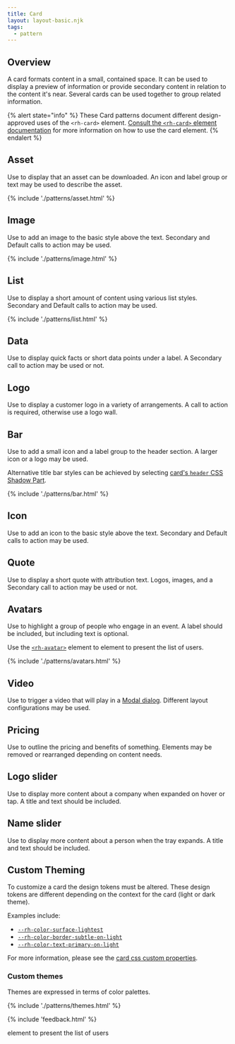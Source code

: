```yaml
---
title: Card
layout: layout-basic.njk
tags:
  - pattern
---
```


<script type="module">
  import '@rhds/elements/rh-avatar/rh-avatar.js';
  import '@rhds/elements/rh-card/rh-card.js';
  import '@rhds/elements/rh-cta/rh-cta.js';
  import '@rhds/elements/rh-surface/rh-surface.js';

  import '@rhds/elements/lib/elements/rh-context-picker/rh-context-picker.js';
</script>

## Overview

A card formats content in a small, contained space. It can be used to display a 
preview of information or provide secondary content in relation to the content 
it's near. Several cards can be used together to group related information.

{% alert state="info" %}
  These Card patterns document different design-approved uses of the `<rh-card>`
  element. [Consult the `<rh-card>` element documentation][element] for more
  information on how to use the card element.
{% endalert %}

## Asset
Use to display that an asset can be downloaded. An icon and label group or 
text may be used to describe the asset.

{% include './patterns/asset.html' %}

## Image

Use to add an image to the basic style above the text.
Secondary and Default calls to action may be used.

{% include './patterns/image.html' %}

## List
Use to display a short amount of content using various list styles. 
Secondary and Default calls to action may be used.


{% include './patterns/list.html' %}

## Data
Use to display quick facts or short data points under a label. A Secondary 
call to action may be used or not.

## Logo
Use to display a customer logo in a variety of arrangements. A call to 
action is required, otherwise use a logo wall.

## Bar

Use to add a small icon and a label group to the header section. A larger icon
or a logo may be used.

Alternative title bar styles can be achieved by selecting [card's `header` CSS
Shadow Part](/elements/card/code/#parts).

{% include './patterns/bar.html' %}

## Icon

Use to add an icon to the basic style above the text. Secondary and Default 
calls to action may be used.

## Quote

Use to display a short quote with attribution text. Logos, images, and a 
Secondary call to action may be used or not.

## Avatars

Use to highlight a group of people who engage in an event. A label
should be included, but including text is optional.

Use the [`<rh-avatar>`](/elements/avatar/) element to element to present
the list of users.

{% include './patterns/avatars.html' %}

## Video

Use to trigger a video that will play in a [Modal dialog](/elements/dialog).
Different layout configurations may be used.

## Pricing

Use to outline the pricing and benefits of something. Elements may be 
removed or rearranged depending on content needs.

## Logo slider

Use to display more content about a company when expanded on hover or tap. A 
title and text should be included.

## Name slider

Use to display more content about a person when the tray expands. A title 
and text should be included.

## Custom Theming

To customize a card the design tokens must be altered. These design tokens are 
different depending on the context for the card (light or dark theme).

Examples include:

- [`--rh-color-surface-lightest`](/tokens/color/#rh-color-surface-lightest)
- [`--rh-color-border-subtle-on-light`](/tokens/border/#rh-color-border-subtle-on-light)
- [`--rh-color-text-primary-on-light`](/tokens/font/#rh-color-text-primary-on-light)

For more information, please see the [card css custom properties][css-props].

### Custom themes

Themes are expressed in terms of color palettes.

{% include './patterns/themes.html' %}

{% include 'feedback.html' %}

element to present the list of users


[element]: /elements/card
[css-props]: /elements/card/code/#css-custom-properties
